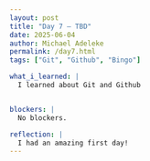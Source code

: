 ```yaml
---
layout: post
title: "Day 7 – TBD" 
date: 2025-06-04
author: Michael Adeleke
permalink: /day7.html
tags: ["Git", "Github", "Bingo"]

what_i_learned: |
  I learned about Git and Github


blockers: |
  No blockers. 

reflection: |
  I had an amazing first day!
---
```

